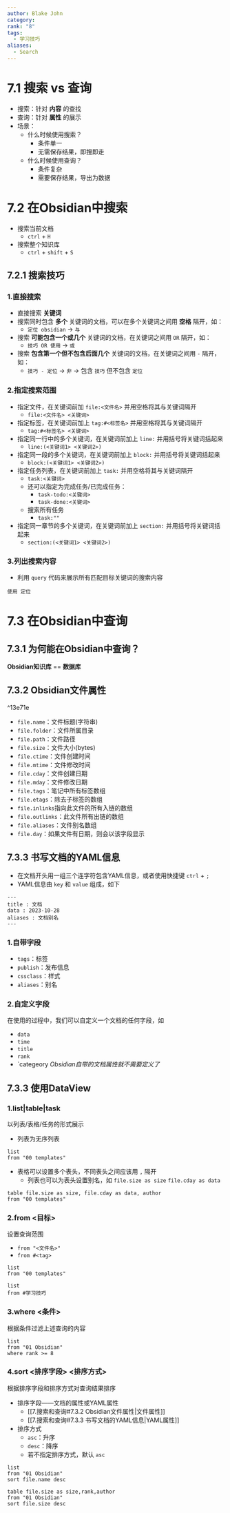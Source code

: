 ```yaml
---
author: Blake John
category: 
rank: "8"
tags:
  - 学习技巧
aliases:
  - Search
---
```

# 7.1 搜索 vs 查询
- 搜索：针对 **内容** 的查找
- 查询：针对 **属性** 的展示
- 场景：
	- 什么时候使用搜索？
		- 条件单一
		- 无需保存结果，即搜即走
	- 什么时候使用查询？
		- 条件复杂
		- 需要保存结果，导出为数据

# 7.2 在Obsidian中搜索
- 搜索当前文档
	- `ctrl` + `H`
- 搜索整个知识库
	- `ctrl` + `shift` + `S`

## 7.2.1 搜索技巧
### 1.直接搜索
- 直接搜索 **关键词**
- 搜索同时包含 **多个** 关键词的文档，可以在多个关键词之间用 **空格** 隔开，如：
	- `定位 obsidian` -> `与`
- 搜索 **可能包含一个或几个** 关键词的文档，在关键词之间用 `OR` 隔开，如：
	- `技巧 OR 使用` -> `或`
- 搜索 **包含第一个但不包含后面几个** 关键词的文档，在关键词之间用 `-` 隔开，如：
	- `技巧 - 定位` -> `非` -> 包含 `技巧` 但不包含 `定位`

### 2.指定搜索范围
- 指定文件，在关键词前加 `file:<文件名>` 并用空格将其与关键词隔开
	- `file:<文件名> <关键词>`
- 指定标签，在关键词前加上 `tag:#<标签名>` 并用空格将其与关键词隔开
	- `tag:#<标签名> <关键词>`
- 指定同一行中的多个关键词，在关键词前加上 `line:` 并用括号将关键词括起来
	- `line:(<关键词1> <关键词2>)`
- 指定同一段的多个关键词，在关键词前加上 `block:` 并用括号将关键词括起来
	- `block:(<关键词1> <关键词2>)`
- 指定任务列表，在关键词前加上 `task:` 并用空格将其与关键词隔开
	- `task:<关键词>`
	- 还可以指定为完成任务/已完成任务：
		- `task-todo:<关键词>`
		- `task-done:<关键词>`
	- 搜索所有任务
		- `task:""`
- 指定同一章节的多个关键词，在关键词前加上 `section:` 并用括号将关键词括起来
	- `section:(<关键词1> <关键词2>)`

### 3.列出搜索内容
- 利用 `query` 代码来展示所有匹配目标关键词的搜索内容
```query
使用 定位
```


# 7.3 在Obsidian中查询
## 7.3.1 为何能在Obsidian中查询？
**Obsidian知识库** == **数据库**

## 7.3.2 Obsidian文件属性

^13e71e

- `file.name`：文件标题(字符串)
- `file.folder`：文件所属目录
- `file.path`：文件路径
- `file.size`：文件大小(bytes)
- `file.ctime`：文件创建时间
- `file.mtime`：文件修改时间
- `file.cday`：文件创建日期
- `file.mday`：文件修改日期
- `file.tags`：笔记中所有标签数组
- `file.etags`：除去子标签的数组
- `file.inlinks`指向此文件的所有入链的数组
- `file.outlinks`：此文件所有出链的数组
- `file.aliases`：文件别名数组
- `file.day`：如果文件有日期，则会以该字段显示

## 7.3.3 书写文档的YAML信息
- 在文档开头用一组三个连字符包含YAML信息，或者使用快捷键 `ctrl` + `;`
- YAML信息由 `key` 和 `value` 组成，如下
```
---
title : 文档
data : 2023-10-28
aliases : 文档别名
---
```
### 1.自带字段
- `tags`：标签
- `publish`：发布信息
- `cssclass`：样式
- `aliases`：别名
### 2.自定义字段
在使用的过程中，我们可以自定义一个文档的任何字段，如
- `data`
- `time`
- `title`
- `rank`
- `categeory
*Obsidian自带的文档属性就不需要定义了*

## 7.3.3 使用DataView
### 1.list|table|task
以列表/表格/任务的形式展示
- 列表为无序列表
```dataview
list
from "00 templates"
```
- 表格可以设置多个表头，不同表头之间应该用 `,` 隔开
	- 列表也可以为表头设置别名，如 `file.size as size` `file.cday as data`
```dataview
table file.size as size, file.cday as data, author
from "00 templates"
```

### 2.from <目标>
设置查询范围
- `from "<文件名>"`
- `from #<tag>`
```dataview
list
from "00 templates"
```

```dataview
list
from #学习技巧 
```

### 3.where <条件>
根据条件过滤上述查询的内容
```dataview
list
from "01 Obsidian"
where rank >= 8
```
### 4.sort <排序字段> <排序方式>
根据排序字段和排序方式对查询结果排序
- 排序字段——文档的属性或YAML属性
	- [[7.搜索和查询#7.3.2 Obsidian文件属性|文件属性]]
	- [[7.搜索和查询#7.3.3 书写文档的YAML信息|YAML属性]]
- 排序方式
	- `asc`：升序
	- `desc`：降序
	- 若不指定排序方式，默认 `asc`

```dataview
list
from "01 Obsidian"
sort file.name desc
```

```dataview
table file.size as size,rank,author
from "01 Obsidian"
sort file.size desc
```
